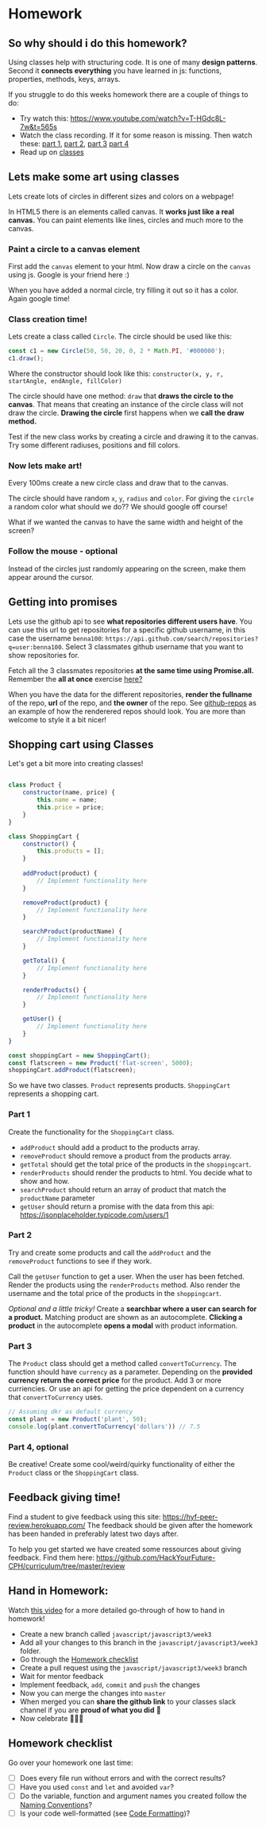 # Homework

## So why should i do this homework?
Using classes help with structuring code. It is one of many **design patterns**.  Second it **connects everything** you have learned in js: functions, properties, methods, keys, arrays.

If you struggle to do this weeks homework there are a couple of things to do:
- Try watch this: https://www.youtube.com/watch?v=T-HGdc8L-7w&t=565s
- Watch the class recording. If it for some reason is missing. Then watch these: [part 1](https://www.youtube.com/watch?v=KfEeUcT0PWY), [part 2](https://www.youtube.com/watch?v=jbnKWe92uv4), [part 3](https://www.youtube.com/watch?v=-lqbVK12lWM) [part 4](https://www.youtube.com/watch?v=E3Stsveg4rg)
- Read up on [classes](https://javascript.info/class)

## Lets make some art using classes

Lets create lots of circles in different sizes and colors on a webpage!

In HTML5 there is an elements called canvas. It **works just like a real canvas.** You can paint elements like lines, circles and much more to the canvas.

### Paint a circle to a canvas element
First add the `canvas` element to your html. Now draw a circle on the `canvas` using js. Google is your friend here :) 

When you have added a normal circle, try filling it out so it has a color. Again google time!

### Class creation time!
Lets create a class called `Circle`. The circle should be used like this:
```js
const c1 = new Circle(50, 50, 20, 0, 2 * Math.PI, '#000000');
c1.draw();
```

Where the constructor should look like this: `constructor(x, y, r, startAngle, endAngle, fillColor)`

The circle should have one method: `draw` that **draws the circle to the canvas**. That means that creating an instance of the circle class will not draw the circle. **Drawing the circle** first happens when we **call the draw method.** 

Test if the new class works by creating a circle and drawing it to the canvas. Try some different radiuses, positions and fill colors. 

### Now lets make art!
Every 100ms create a new circle class and draw that to the canvas.

The circle should have random `x`, `y`, `radius` and `color`. For giving the `circle` a random color what should we do?? We should google off course!

What if we wanted the canvas to have the same width and height of the screen? 

### Follow the mouse - optional
Instead of the circles just randomly appearing on the screen, make them appear around the cursor.


## Getting into promises
Lets use the github api to see **what repositories different users have**. You can use this url to get repositories for a specific github username, in this case the username `benna100`: `https://api.github.com/search/repositories?q=user:benna100`. Select 3 classmates github username that you want to show repositories for.

Fetch all the 3 classmates repositories **at the same time using Promise.all.** Remember the **all at once** exercise [here?](../week2/homework.md#visual-promise)

When you have the data for the different repositories, **render the fullname** of the repo, **url** of the repo, and **the owner** of the repo. See [github-repos](homework/github-repos.html) as an example of how the renderered repos should look. You are more than welcome to style it a bit nicer!

## Shopping cart using Classes
Let's get a bit more into creating classes!
```js

class Product {
    constructor(name, price) {
        this.name = name;
        this.price = price;
    }
}

class ShoppingCart {
    constructor() {
        this.products = [];
    }
    
    addProduct(product) {
        // Implement functionality here
    }

    removeProduct(product) {
        // Implement functionality here
    }

    searchProduct(productName) {
        // Implement functionality here
    }

    getTotal() {
        // Implement functionality here
    }

    renderProducts() {
        // Implement functionality here
    }

    getUser() {
        // Implement functionality here
    }
}

const shoppingCart = new ShoppingCart();
const flatscreen = new Product('flat-screen', 5000);
shoppingCart.addProduct(flatscreen);

```

So we have two classes. `Product` represents products. `ShoppingCart` represents a shopping cart. 

### Part 1
Create the functionality for the `ShoppingCart` class.
- `addProduct` should add a product to the products array.
- `removeProduct` should remove a product from the products array.
- `getTotal` should get the total price of the products in the `shoppingcart`.
- `renderProducts` should render the products to html. You decide what to show and how.
- `searchProduct` should return an array of product that match the `productName` parameter
- `getUser` should return a promise with the data from this api: https://jsonplaceholder.typicode.com/users/1

### Part 2
Try and create some products and call the `addProduct` and the `removeProduct` functions to see if they work. 

Call the `getUser` function to get a user. When the user has been fetched. Render the products using the `renderProducts` method. Also render the username and the total price of the products in the `shoppingcart`. 

*Optional and a little tricky!* Create a **searchbar where a user can search for a product.** Matching product are shown as an autocomplete. **Clicking a product** in the autocomplete **opens a modal** with product information.

### Part 3
The `Product` class should get a method called `convertToCurrency`. The function should have `currency` as a parameter. Depending on the **provided currency return the correct price** for the product. Add 3 or more curriencies. Or use an api for getting the price dependent on a currency that `convertToCurrency` uses. 

```js
// Assuming dkr as default currency
const plant = new Product('plant', 50);
console.log(plant.convertToCurrency('dollars')) // 7.5
```

### Part 4, optional
Be creative! Create some cool/weird/quirky functionality of either the `Product` class or the `ShoppingCart` class.

## Feedback giving time!
Find a student to give feedback using this site: https://hyf-peer-review.herokuapp.com/
The feedback should be given after the homework has been handed in preferably latest two days after.
 
To help you get started we have created some ressources about giving feedback. Find them here: https://github.com/HackYourFuture-CPH/curriculum/tree/master/review

## Hand in Homework:

Watch [this video](https://www.youtube.com/watch?v=feyBVDhFQuk) for a more detailed go-through of how to hand in homework!

- Create a new branch called `javascript/javascript3/week3` 
- Add all your changes to this branch in the `javascript/javascript3/week3` folder. 
- Go through the [Homework checklist](#homework-checklist)
- Create a pull request using the `javascript/javascript3/week3` branch
- Wait for mentor feedback
- Implement feedback, `add`, `commit` and `push` the changes
- Now you can merge the changes into `master`
- When merged you can **share the github link** to your classes slack channel if you are **proud of what you did** 💪
- Now celebrate 🎉🎉🎉

## Homework checklist
Go over your homework one last time:

- [ ] Does every file run without errors and with the correct results?
- [ ] Have you used `const` and `let` and avoided `var`?
- [ ] Do the variable, function and argument names you created follow the [Naming Conventions](https://github.com/HackYourFuture/fundamentals/blob/master/fundamentals/naming_conventions.md)?
- [ ] Is your code well-formatted (see [Code Formatting](https://github.com/HackYourFuture/fundamentals/blob/master/fundamentals/naming_conventions.md))?
